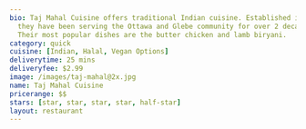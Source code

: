 ```yaml
---
bio: Taj Mahal Cuisine offers traditional Indian cuisine. Established in 1997,
  they have been serving the Ottawa and Glebe community for over 2 decades.
  Their most popular dishes are the butter chicken and lamb biryani.
category: quick
cuisine: [Indian, Halal, Vegan Options]
deliverytime: 25 mins
deliveryfee: $2.99
image: /images/taj-mahal@2x.jpg
name: Taj Mahal Cuisine
pricerange: $$
stars: [star, star, star, star, half-star]
layout: restaurant
---
```

